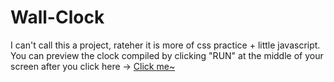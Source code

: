 # Wall-Clock

  I can't call this a project, rateher it is more of css practice + little javascript.
<br>
 You can preview the clock compiled by clicking "RUN" at the middle of your screen after you click here -> <a href="https://jsonformatter.org/html-viewer/562c68" > Click me~<a/> 
